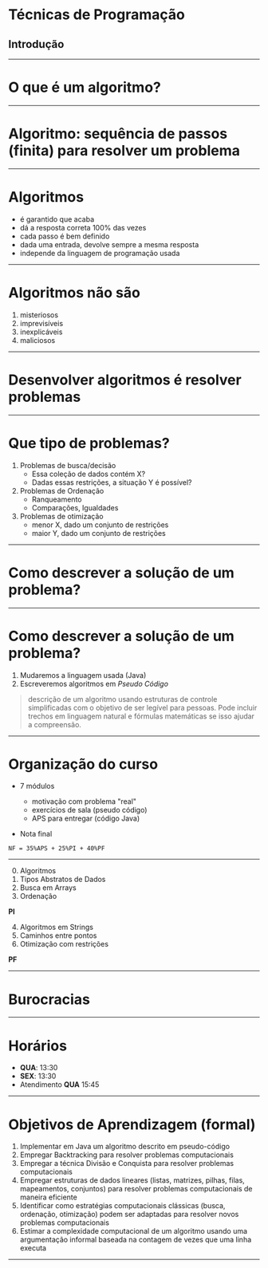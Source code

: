 # Técnicas de Programação

## Introdução

------

# O que é um algoritmo?

--------

# Algoritmo: sequência de passos (finita) para resolver um problema

------

# Algoritmos

- é garantido que acaba
- dá a resposta correta 100% das vezes
- cada passo é bem definido
- dada uma entrada, devolve sempre a mesma resposta
- independe da linguagem de programação usada

--------

# Algoritmos não são

1. misteriosos
2. imprevisíveis
3. inexplicáveis
4. maliciosos

--------

# Desenvolver algoritmos é resolver problemas

---------

# Que tipo de problemas?

1. Problemas de busca/decisão
    - Essa coleção de dados contém X?
    - Dadas essas restrições, a situação Y é possível?
2. Problemas de Ordenação
    - Ranqueamento
    - Comparações, Igualdades
3. Problemas de otimização
    - menor X, dado um conjunto de restrições
    - maior Y, dado um conjunto de restrições

----------

# Como descrever a solução de um problema?

----------

# Como descrever a solução de um problema?

1. Mudaremos a linguagem usada (Java)
2. Escreveremos algoritmos em *Pseudo Código*

> descrição de um algoritmo usando estruturas de controle simplificadas com o objetivo de ser legível para pessoas. Pode incluir trechos em linguagem natural e fórmulas matemáticas se isso ajudar a compreensão.

------

# Organização do curso

- 7 módulos
    - motivação com problema "real"
    - exercícios de sala (pseudo código)
    - APS para entregar (código Java)

- Nota final

```
NF = 35%APS + 25%PI + 40%PF
```

-------

0. Algoritmos
1. Tipos Abstratos de Dados
2. Busca em Arrays
3. Ordenação

**PI**

4. Algoritmos em Strings
5. Caminhos entre pontos
7. Otimização com restrições

**PF**

-------

# Burocracias

------------

# Horários

- **QUA**: 13:30
- **SEX**: 13:30
- Atendimento **QUA** 15:45


-----

# Objetivos de Aprendizagem (formal)

1. Implementar em Java um algoritmo descrito em pseudo-código
2. Empregar Backtracking para resolver problemas computacionais
3. Empregar a técnica Divisão e Conquista para resolver problemas computacionais
4. Empregar estruturas de dados lineares (listas, matrizes, pilhas, filas, mapeamentos, conjuntos) para resolver problemas computacionais de maneira eficiente
5. Identificar como estratégias computacionais clássicas (busca, ordenação, otimização) podem ser adaptadas para resolver novos problemas computacionais
6. Estimar a complexidade computacional de um algoritmo usando uma argumentação informal baseada na contagem de vezes que uma linha executa

------
